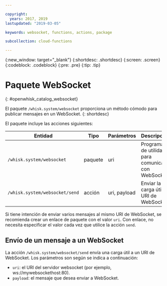 ```yaml
---

copyright:
  years: 2017, 2019
lastupdated: "2019-03-05"

keywords: websocket, functions, actions, package

subcollection: cloud-functions

---
```


{:new_window: target="_blank"}
{:shortdesc: .shortdesc}
{:screen: .screen}
{:codeblock: .codeblock}
{:pre: .pre}
{:tip: .tip}

# Paquete WebSocket
{: #openwhisk_catalog_websocket}

El paquete `/whisk.system/websocket` proporciona un método cómodo para publicar mensajes en un WebSocket.
{: shortdesc}

El paquete incluye las acciones siguientes:

| Entidad | Tipo | Parámetros | Descripción |
| --- | --- | --- | --- |
| `/whisk.system/websocket` | paquete | uri | Programas de utilidad para comunicar con WebSockets |
| `/whisk.system/websocket/send` | acción | uri, payload | Enviar la carga útil al URI de WebSocket |

Si tiene intención de enviar varios mensajes al mismo URI de WebSocket, se recomienda crear un enlace de paquete con el valor `uri`. Con enlace, no necesita especificar el valor cada vez que utilice la acción `send`.

## Envío de un mensaje a un WebSocket

La acción `/whisk.system/websocket/send` envía una carga útil a un URI de WebSocket. Los parámetros son según se indica a continuación:

- `uri`: el URI del servidor websocket (por ejemplo, ws://mywebsockethost:80).
- `payload`: el mensaje que desea enviar a WebSocket.
